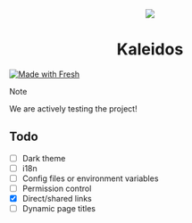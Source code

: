 <div align="center">
  <img src="static/title.png" />
  <h1>Kaleidos</h1>
</div>

[![Made with Fresh](https://fresh.deno.dev/fresh-badge-dark.svg)](https://fresh.deno.dev)

> [!NOTE]
> We are actively testing the project!

## Todo

- [ ] Dark theme
- [ ] i18n
- [ ] Config files or environment variables
- [ ] Permission control
- [x] Direct/shared links
- [ ] Dynamic page titles
